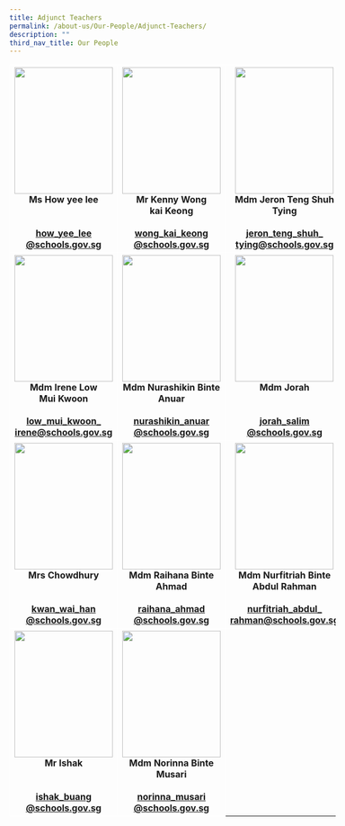 ```yaml
---
title: Adjunct Teachers
permalink: /about-us/Our-People/Adjunct-Teachers/
description: ""
third_nav_title: Our People
---
```

<table style="border-collapse:collapse;border-spacing:0;table-layout: fixed; width: 581px" class="tg">
	<thead>
		<tr>
<th style="border-color:#ffffff;border-style:solid;border-width:1px;text-align:center;">
				<img src="" width="175" height="225">
				<br>Ms How yee lee<br><br>
				<br>
				<a href="mailto:how_yee_lee@schools.gov.sg">how_yee_lee<br>@schools.gov.sg</a><br>
</th>
			
<th style="border-color:#ffffff;border-style:solid;border-width:1px;text-align:center;">
				<img src="" width="175" height="225">
				<br>Mr Kenny Wong<br>kai Keong<br><br>
				<a href="mailto:wong_kai_keong@schools.gov.sg">wong_kai_keong<br>@schools.gov.sg</a><br>
</th>
			
<th style="border-color:#ffffff;border-style:solid;border-width:1px;text-align:center;">
				<img src="" width="175" height="225">
				<br>Mdm Jeron Teng Shuh Tying<br>
				<br>
				<a href="mailto:jeron_teng_shuh_tying@schools.gov.sg">jeron_teng_shuh_<br>tying@schools.gov.sg</a><br>
</th></tr>
	</thead>

<th style="border-color:#ffffff;border-style:solid;border-width:1px;text-align:center;">
				<img src="" width="175" height="225">
				<br>Mdm Irene Low Mui Kwoon<br>
				<br>
				<a href="mailto:low_mui_kwoon_irene@schools.gov.sg">low_mui_kwoon_<br>irene@schools.gov.sg</a><br>
</th>

<th style="border-color:#ffffff;border-style:solid;border-width:1px;text-align:center;">
				<img src="" width="175" height="225">
				<br>Mdm Nurashikin Binte Anuar<br><br>
				<a href="mailto:nurashikin_anuar@schools.gov.sg">nurashikin_anuar<br>@schools.gov.sg</a><br>
</th>
			
<th style="border-color:#ffffff;border-style:solid;border-width:1px;text-align:center;">
				<img src="" width="175" height="225">
				<br>Mdm Jorah<br><br><br>
				<a href="mailto:jorah_salim@schools.gov.sg">jorah_salim<br>@schools.gov.sg</a><br>
			</th>
			
<tr><th style="border-color:#ffffff;border-style:solid;border-width:1px;text-align:center;">
				<img src="" width="175" height="225">
				<br>Mrs Chowdhury<br><br><br>
				<a href="mailto:kwan_wai_han@schools.gov.sg">kwan_wai_han<br>@schools.gov.sg</a><br>
</th>

<th style="border-color:#ffffff;border-style:solid;border-width:1px;text-align:center;">
				<img src="" width="175" height="225">
				<br>Mdm Raihana Binte Ahmad<br><br>
				<a href="mailto:raihana_ahmad@schools.gov.sg">raihana_ahmad<br>@schools.gov.sg</a><br>
</th>

<th style="border-color:#ffffff;border-style:solid;border-width:1px;text-align:center;">
				<img src="" width="175" height="225">
				<br>Mdm Nurfitriah Binte Abdul Rahman<br><br>
				<a href="mailto:nurfitriah_abdul_rahman@schools.gov.sg">nurfitriah_abdul_<br>rahman@schools.gov.sg</a><br>
</th>
			</tr>
			
<tr><th style="border-color:#ffffff;border-style:solid;border-width:1px;text-align:center;">
				<img src="" width="175" height="225">
				<br>Mr Ishak<br><br><br>
				<a href="mailto:ishak_buang@schools.gov.sg">ishak_buang<br>@schools.gov.sg</a><br>
</th>

<th style="border-color:#ffffff;border-style:solid;border-width:1px;text-align:center;">
				<img src="" width="175" height="225">
				<br>Mdm Norinna Binte Musari<br><br>
				<a href="mailto:norinna_musari@schools.gov.sg">norinna_musari<br>@schools.gov.sg</a><br>
</th>
			</tr>			
			</tbody>
			</table>
